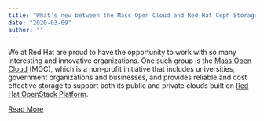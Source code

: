 ```yaml
---
title: "What’s new between the Mass Open Cloud and Red Hat Ceph Storage?"
date: "2020-03-09"
author: ""
---
```


We at Red Hat are proud to have the opportunity to work with so many interesting and innovative organizations. One such group is the [Mass Open Cloud](https://massopen.cloud/) (MOC), which is a non-profit initiative that includes universities, government organizations and businesses, and provides reliable and cost effective storage to support both its public and private clouds built on [Red Hat OpenStack Platform](https://www.redhat.com/en/topics/openstack).

[Read More](https://www.redhat.com/en/blog/whats-new-between-mass-open-cloud-and-red-hat-ceph-storage)
